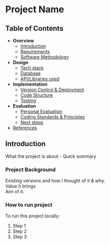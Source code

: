 # Project Name

## Table of Contents

- __Overview__
  - [Introduction](#introduction)
  - [Requirements](doc/req.md)
  - [Software Methodology](doc/method.md)
- __Design__
  - [Tech stack](doc/stack.md)
  - [Database](doc/db.md)
  - [API/Libraries used](doc/api.md)
- __Implementation__
  - [Version Control & Deployment](doc/vcD.md)
  - [Code Structure](doc/code.md)
  - [Testing](doc/test.md)
- __Evaluation__
  - [Personal Evaluation](doc/eval.md)
  - [Coding Standards & Principles](doc/princ.md)
  - [Next steps](doc/next.md)
- [References](doc/ref.md)

## Introduction

What the project is about - Quick summary 

### Project Background

Existing versions and how I thought of it & why.  
Value it brings.  
Aim of it.   

### How to run project

To run this project locally: 
1. Step 1
2. Step 2
3. Step 3

